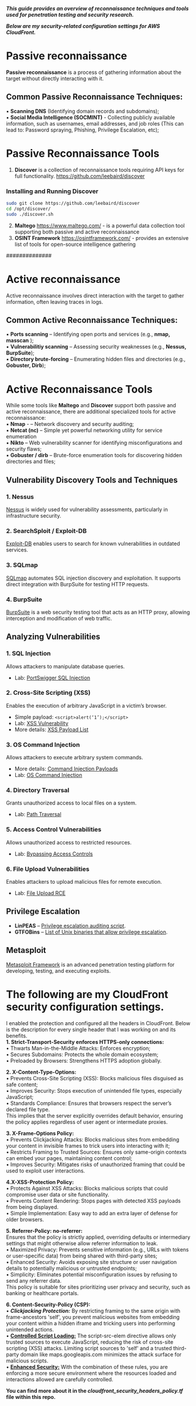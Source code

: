 ***This guide provides an overview of reconnaissance techniques and tools used for penetration testing and security research.***  <br />

***Below are my security-related configuration settings for AWS CloudFront.***

# Passive reconnaissance <br />
**Passive reconnaissance** is a process of gathering information about the target without directly interacting with it.  <br />

## Common Passive Reconnaissance Techniques: <br />

▪ **Scanning DNS**  (Identifying domain records and subdomains); <br />
▪ **Social Media Intelligence (SOCMINT)** - Collecting publicly available information, such as usernames, email addresses, and job roles (This can lead to: Password spraying, Phishing, Privilege Escalation, etc);  <br />


# Passive Reconnaissance Tools <br />

1. **Discover** is a collection of reconnaissance tools requiring API keys for full functionality.
https://github.com/leebaird/discover <br />
 
### Installing and Running Discover

```sh
sudo git clone https://github.com/leebaird/discover
cd /opt/discover/
sudo ./discover.sh
```

2. **Maltego** https://www.maltego.com/ - is a powerful data collection tool supporting both passive and active reconnaissance  <br />
3. **OSINT Framework** https://osintframework.com/ - provides an extensive list of tools for open-source intelligence gathering <br />



##############
# Active reconnaissance <br />

Active reconnaissance involves direct interaction with the target to gather information, often leaving traces in logs.  <br />

## Common Active Reconnaissance Techniques: <br />

▪ **Ports scanning** – Identifying open ports and services (e.g., **nmap, masscan** );  <br />
▪ **Vulnerabilitiy scanning** – Assessing security weaknesses (e.g., **Nessus, BurpSuite**);  <br />
▪ **Directory brute-forcing** – Enumerating hidden files and directories (e.g., **Gobuster, Dirb**);  <br />



# Active Reconnaissance Tools
While some tools like **Maltego** and **Discover** support both passive and active reconnaissance, there are additional specialized tools for active reconnaissance: <br />
▪ **Nmap**  - – Network discovery and security auditing; <br />
▪ **Netcat (nc)** – Simple yet powerful networking utility for service enumeration <br />
▪ **Nikto** – Web vulnerability scanner for identifying misconfigurations and security flaws;  <br />
▪ **Gobuster / dirb** – Brute-force enumeration tools for discovering hidden directories and files;  <br />



## Vulnerability Discovery Tools and Techniques  <br />

### 1. Nessus  <br />
[Nessus](https://www.tenable.com/products/nessus) is widely used for vulnerability assessments, particularly in infrastructure security.  <br />

### 2. SearchSploit / Exploit-DB  <br />
[Exploit-DB](https://www.exploit-db.com/) enables users to search for known vulnerabilities in outdated services.  <br />

### 3. SQLmap  <br />
[SQLmap](https://github.com/sqlmapproject/sqlmap) automates SQL injection discovery and exploitation. It supports direct integration with BurpSuite for testing HTTP requests.  <br />

### 4. BurpSuite  <br />
[BurpSuite](https://portswigger.net/burp) is a web security testing tool that acts as an HTTP proxy, allowing interception and modification of web traffic.  <br />


## Analyzing Vulnerabilities  <br />

### 1. SQL Injection  <br />
Allows attackers to manipulate database queries.  <br />
- Lab: [PortSwigger SQL Injection](https://portswigger.net/web-security/sql-injection/lab-retrieve-hidden-data)  <br />

### 2. Cross-Site Scripting (XSS)  <br />
Enables the execution of arbitrary JavaScript in a victim’s browser.  <br />
- Simple payload: `<script>alert(‘1’);</script>`  <br />
- Lab: [XSS Vulnerability](https://portswigger.net/web-security/cross-site-scripting/reflected/lab-html-context-nothing-encoded)  <br />
- More details: [XSS Payload List](https://github.com/payloadbox/xss-payload-list)  <br />

### 3. OS Command Injection  <br />
Allows attackers to execute arbitrary system commands.  <br />
- More details: [Command Injection Payloads](https://github.com/payloadbox/command-injection-payload-list)  <br />
- Lab: [OS Command Injection](https://portswigger.net/web-security/os-command-injection/lab-simple)  <br />

### 4. Directory Traversal  <br />
Grants unauthorized access to local files on a system.  <br />
- Lab: [Path Traversal](https://portswigger.net/web-security/file-path-traversal/lab-simple)  <br />

### 5. Access Control Vulnerabilities  <br />
Allows unauthorized access to restricted resources.  <br />
- Lab: [Bypassing Access Controls](https://portswigger.net/web-security/access-control/lab-unprotected-admin-functionality)  <br />

### 6. File Upload Vulnerabilities  <br />
Enables attackers to upload malicious files for remote execution.  <br />
- Lab: [File Upload RCE](https://portswigger.net/web-security/file-upload/lab-file-upload-remote-code-execution-via-web-shell-upload)  <br />

## Privilege Escalation  <br />
- **LinPEAS** – [Privilege escalation auditing script](https://linpeas.sh/).  <br />
- **GTFOBins** – [List of Unix binaries that allow privilege escalation](https://gtfobins.github.io/).  <br />


## Metasploit  <br />
[Metasploit Framework](https://www.metasploit.com/) is an advanced penetration testing platform for developing, testing, and executing exploits.  <br />


# The following are my CloudFront security configuration settings.

I enabled the protection and configured all the headers in CloudFront. Below is the description for every single header that I was working on and its benefits.  <br />
**1. Strict-Transport-Security enforces HTTPS-only connections:**  <br />
	•	Thwarts Man-in-the-Middle Attacks: Enforces encryption;  <br />
	•	Secures Subdomains: Protects the whole domain ecosystem;  <br />
	•	Preloaded by Browsers: Strengthens HTTPS adoption globally.  <br />
 
**2. X-Content-Type-Options:**  <br />
	•	Prevents Cross-Site Scripting (XSS): Blocks malicious files disguised as safe content;  <br />
	•	Improves Security: Stops execution of unintended file types, especially JavaScript;  <br />
	•	Standards Compliance: Ensures that browsers respect the server’s declared file type.  <br />
     This implies that the server explicitly overrides default behavior, ensuring the policy applies regardless of user agent or intermediate proxies. <br />
 
**3. X-Frame-Options Policy:**  <br />
	•	Prevents Clickjacking Attacks: Blocks malicious sites from embedding your content in invisible frames to trick users into interacting with it;  <br />
	•	Restricts Framing to Trusted Sources: Ensures only same-origin contexts can embed your pages, maintaining content control;  <br />
	•	Improves Security: Mitigates risks of unauthorized framing that could be used to exploit user interactions.  <br />
 
**4.X-XSS-Protection Policy:**  <br />
	•	Protects Against XSS Attacks: Blocks malicious scripts that could compromise user data or site functionality.  <br />
	•	Prevents Content Rendering: Stops pages with detected XSS payloads from being displayed.  <br />
	•	Simple Implementation: Easy way to add an extra layer of defense for older browsers.  <br />
 
**5. Referrer-Policy: no-referrer:**  <br />
Ensures that the policy is strictly applied, overriding defaults or intermediary settings that might otherwise allow referrer information to leak.  <br />
	•	Maximized Privacy: Prevents sensitive information (e.g., URLs with tokens or user-specific data) from being shared with third-party sites;  <br />
	•	Enhanced Security: Avoids exposing site structure or user navigation details to potentially malicious or untrusted endpoints;  <br />
	•	Simplicity: Eliminates potential misconfiguration issues by refusing to send any referrer data. <br />
This policy is suitable for sites prioritizing user privacy and security, such as banking or healthcare portals.  <br />
 
**6. Content-Security-Policy (CSP):**  <br /> 
• ***Clickjacking Protection:*** By restricting framing to the same origin with frame-ancestors 'self', you prevent malicious websites from embedding your content within a hidden iframe and tricking users into performing unintended actions.  <br />
• **<u>Controlled Script Loading:</u>** The script-src-elem directive allows only trusted sources to execute JavaScript, reducing the risk of cross-site scripting (XSS) attacks. Limiting script sources to 'self' and a trusted third-party domain like maps.googleapis.com minimizes the attack surface for malicious scripts.  <br />
• **<u>Enhanced Security:</u>** With the combination of these rules, you are enforcing a more secure environment where the resources loaded and interactions allowed are carefully controlled.  <br />

**You can find more about it in the ***cloudfront_security_headers_policy.tf*** file within this repo.**